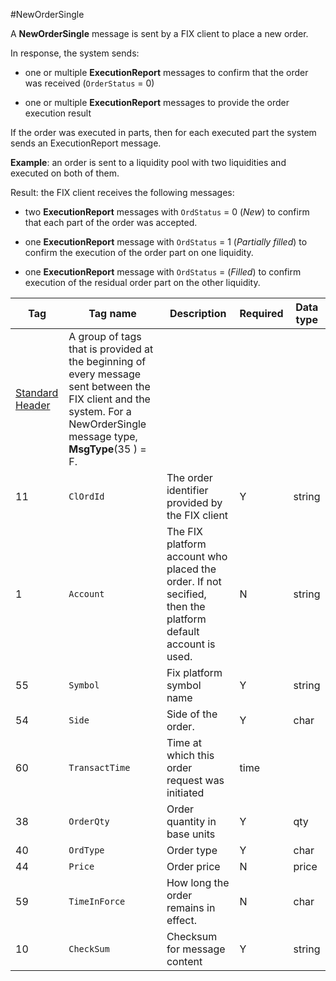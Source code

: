 #NewOrderSingle

A **NewOrderSingle** message is sent by a FIX client to place a new order.

In response, the system sends:

* one or multiple **ExecutionReport** messages to confirm that the order was received (`OrderStatus` = 0)

* one or multiple **ExecutionReport** messages to provide the order execution result

If the order was executed in parts, then for each executed part the system sends an ExecutionReport message.

**Example**: an order is sent to a liquidity pool with two liquidities and executed on both of them.

Result: the FIX client receives the following messages:

* two **ExecutionReport** messages with `OrdStatus` = 0 (*New*) to confirm that each part of the order was accepted.

* one **ExecutionReport** message with `OrdStatus` = 1 (*Partially filled*) to confirm the execution of the order part on one liquidity.

* one **ExecutionReport** message with `OrdStatus` =  (*Filled*) to confirm execution of the residual order part on the other liquidity.


Tag    | Tag name    |   Description | Required| Data type
-------|-------------|------------------|---------|----------
 |[Standard Header](StandardHeader.md)| A group of tags that is provided at the beginning of every message sent between the FIX client and the system. For a NewOrderSingle message type, **MsgType**(35 ) = F.
11     |`ClOrdId`     |The order identifier provided by the FIX client| Y| string
1     |  `Account`| The FIX platform account who placed the order. If not secified, then the platform default account is used.| N |string
55| `Symbol` | Fix platform symbol name| Y| string
54| `Side`| Side of the order.| Y|char
60| `TransactTime`| Time at which this order request was initiated|time
 38| `OrderQty`|Order quantity in base units|Y|qty
 40 | `OrdType`| Order type|Y|char
 44| `Price` | Order price|N|price
 59| `TimeInForce`| How long the order remains in effect. | N| char
  10|`CheckSum`|Checksum for message content|Y|string
  


